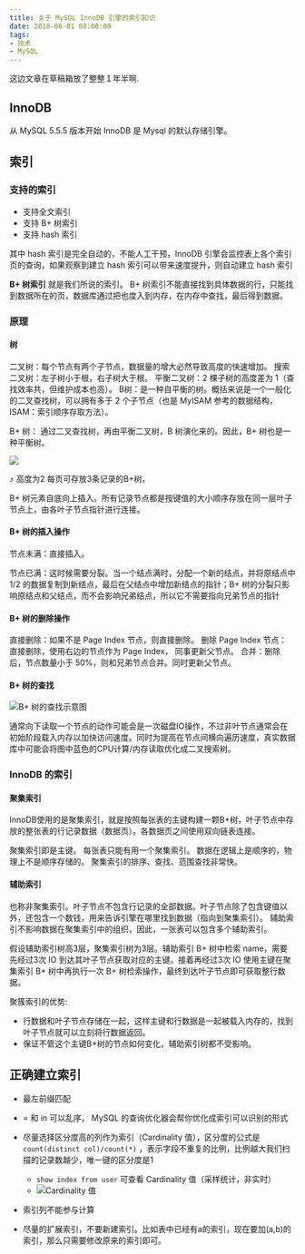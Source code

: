 ```yaml
---
title: 关于 MySQL InnoDB 引擎的索引知识
date: 2018-06-01 08:00:00
tags: 
- 技术
- MySQL
---
```


这边文章在草稿箱放了整整１年半啊.

## InnoDB
从 MySQL 5.5.5 版本开始 InnoDB 是 Mysql 的默认存储引擎。

## 索引
### 支持的索引
- 支持全文索引
- 支持 B+ 树索引
- 支持 hash 索引

其中 hash 索引是完全自动的，不能人工干预，InnoDB 引擎会监控表上各个索引页的查询，如果观察到建立 hash 索引可以带来速度提升，则自动建立 hash 索引

**B+ 树索引**
就是我们所说的索引。
B+ 树索引不能直接找到具体数据的行，只能找到数据所在的页，数据库通过把也度入到内存，在内存中查找，最后得到数据。

### 原理
#### 树
二叉树：每个节点有两个子节点，数据量的增大必然导致高度的快速增加。
搜索二叉树：左子树小于根，右子树大于根。
平衡二叉树：2 棵子树的高度差为 1（查找效率共，但维护成本也高）。
B树：是一种自平衡的树。概括来说是一个一般化的二叉查找树，可以拥有多于 2 个子节点（也是 MyISAM  参考的数据结构，ISAM：索引顺序存取方法）。

B+ 树： 通过二叉查找树，再由平衡二叉树，B 树演化来的。因此，B+ 树也是一种平衡树。

![](https://ws1.sinaimg.cn/large/006CUA5Vgy1fzme91elfej30m80a8q4h.jpg)

⤴️ 高度为2 每页可存放3条记录的B+树。

B+ 树元素自底向上插入。所有记录节点都是按键值的大小顺序存放在同一层叶子节点上，由各叶子节点指针进行连接。

#### B+ 树的插入操作

节点未满：直接插入。

节点已满：这时候需要分裂。当一个结点满时，分配一个新的结点，并将原结点中 1/2 的数据复制到新结点，最后在父结点中增加新结点的指针；B+ 树的分裂只影响原结点和父结点，而不会影响兄弟结点，所以它不需要指向兄弟节点的指针

#### B+ 树的删除操作

直接删除：如果不是 Page Index 节点，则直接删除。
删除 Page Index 节点： 直接删除，使用右边的节点作为 Page Index， 同事更新父节点。
合并：删除后，节点数量小于 50%，则和兄弟节点合并。同时更新父节点。

#### B+ 树的查找

![B+ 树的查找示意图](https://ws1.sinaimg.cn/large/006CUA5Vgy1fzmearrmt8j30fi04vwet.jpg)


通常向下读取一个节点的动作可能会是一次磁盘IO操作，不过非叶节点通常会在初始阶段载入内存以加快访问速度。同时为提高在节点间横向遍历速度，真实数据库中可能会将图中蓝色的CPU计算/内存读取优化成二叉搜索树。


### InnoDB 的索引

####  聚集索引
InnoDB使用的是聚集索引，就是按照每张表的主键构建一颗B+树，叶子节点中存放的整张表的行记录数据（数据页）。各数据页之间使用双向链表连接。

聚集索引即是主键。
每张表只能有用一个聚集索引。
数据在逻辑上是顺序的，物理上不是顺序存储的。
聚集索引的排序、查找、范围查找非常快。

#### 辅助索引

也称非聚集索引。叶子节点不包含行记录的全部数据。叶子节点除了包含键值以外，还包含一个数钱，用来告诉引擎在哪里找到数据（指向到聚集索引）。
辅助索引不影响数据在聚集索引中的组织，因此，一张表可以包含多个辅助索引。

假设辅助索引树高3层，聚集索引树为3层。辅助索引 B+ 树中检索 name，需要先经过3次 IO 到达其叶子节点获取对应的主键。接着再经过3次 IO 使用主键在聚集索引 B+ 树中再执行一次 B+ 树检索操作，最终到达叶子节点即可获取整行数据。

聚簇索引的优势:
- 行数据和叶子节点存储在一起，这样主键和行数据是一起被载入内存的，找到叶子节点就可以立刻将行数据返回。
- 保证不管这个主键B+树的节点如何变化，辅助索引树都不受影响。

## 正确建立索引
- 最左前缀匹配
- = 和 in 可以乱序， MySQL 的查询优化器会帮你优化成索引可以识别的形式
- 尽量选择区分度高的列作为索引（Cardinality 值），区分度的公式是  `count(distinct col)/count(*)` ，表示字段不重复的比例，比例越大我们扫描的记录数越少，唯一键的区分度是1
    - `show index from user` 可查看 Cardinality 值（采样统计，非实时）
    - ![Cardinality 值](https://ws1.sinaimg.cn/large/006CUA5Vgy1fzme9yvis3j31lg09mq58.jpg)

- 索引列不能参与计算
- 尽量的扩展索引，不要新建索引。比如表中已经有a的索引，现在要加(a,b)的索引，那么只需要修改原来的索引即可。
